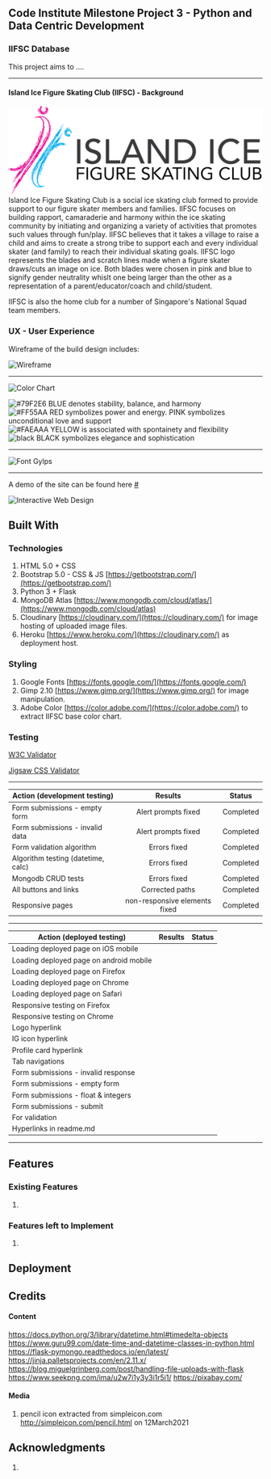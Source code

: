 ## Code Institute Milestone Project 3 - Python and Data Centric Development

### IIFSC Database

This project aims to ....

<hr>

#### Island Ice Figure Skating Club (IIFSC) - Background
![Island Ice Figure Skating Club](static/assets/images/iifsc.webp) <br>
Island Ice Figure Skating Club is a social ice skating club formed to provide support to our figure skater members and families. IIFSC focuses on building rapport, camaraderie and harmony within the ice skating community by initiating and organizing a variety of activities that promotes such values through fun/play. IIFSC believes that it takes a village to raise a child and aims to create a strong tribe to support each and every individual skater (and family) to reach their individual skating goals. IIFSC logo represents the blades and scratch lines made when a figure skater draws/cuts an image on ice. Both blades were chosen in pink and blue to signify gender neutrality whislt one being larger than the other as a representation of a parent/educator/coach and child/student.

IIFSC is also the home club for a number of Singapore's National Squad team members.

### UX - User Experience

Wireframe of the build design includes:

![Wireframe](#)

<hr>

![Color Chart](#)<br>

<img src="static/images/thumbnail_colors/79f2e6.png" alt="#79F2E6" width="30px"> BLUE denotes stability, balance, and harmony <br>
<img src="static/images/thumbnail_colors/ff55aa.png" alt="#FF55AA" width="30px"> RED symbolizes power and energy. PINK symbolizes unconditional love and support <br>
<img src="static/images/thumbnail_colors/faeaaa.png" alt="#FAEAAA" width="30px"> YELLOW is associated with spontainety and flexibility <br>
<img src="static/images/thumbnail_colors/black.png" alt="black" width="30px"> BLACK symbolizes elegance and sophistication <br>

<hr>

![Font Gylps](#)<br>

<hr>

A demo of the site can be found here [#](#)

![Interactive Web Design](#)


## Built With 
### Technologies
1. HTML 5.0 + CSS
2. Bootstrap 5.0 - CSS & JS [https://getbootstrap.com/](https://getbootstrap.com/)
3. Python 3 + Flask
4. MongoDB Atlas [https://www.mongodb.com/cloud/atlas/](https://www.mongodb.com/cloud/atlas) 
5. Cloudinary [https://cloudinary.com/](https://cloudinary.com/) for image hosting of uploaded image files.
6. Heroku [https://www.heroku.com/](https://cloudinary.com/) as deployment host.

### Styling
1. Google Fonts [https://fonts.google.com/](https://fonts.google.com/)
2. Gimp 2.10 [https://www.gimp.org/](https://www.gimp.org/) for image manipulation.
3. Adobe Color [https://color.adobe.com/](https://color.adobe.com/) to extract IIFSC base color chart.


### Testing
[W3C Validator](https://validator.w3.org/) 

[Jigsaw CSS Validator](https://jigsaw.w3.org/css-validator/)

<hr>

| Action (development testing)             | Results                       | Status      |
| -----------------------------------------|:-----------------------------:|-------------|
| Form submissions - empty form            | Alert prompts fixed           | Completed   |
| Form submissions - invalid data          | Alert prompts fixed           | Completed   |
| Form validation algorithm                | Errors fixed                  | Completed   |                         
| Algorithm testing (datetime, calc)       | Errors fixed                  | Completed   |
| Mongodb CRUD tests                       | Errors fixed                  | Completed   |         
| All buttons and links                    | Corrected paths               | Completed   |
| Responsive pages                         | non-responsive elements fixed | Completed   |

<hr>

| Action (deployed testing)                | Results                                   | Status   |
| -----------------------------------------|:-------------------:|----------|
| Loading deployed page on iOS mobile      |                     |          |
| Loading deployed page on android mobile  |                     |          |
| Loading deployed page on Firefox         |                     |          |
| Loading deployed page on Chrome          |                     |          |
| Loading deployed page on Safari          |                     |          |
| Responsive testing on Firefox            |                     |          |
| Responsive testing on Chrome             |                     |          |
| Logo hyperlink                           |                     |          |
| IG icon hyperlink                        |                     |          |
| Profile card hyperlink                   |                     |          |
| Tab navigations                          |                     |          |
| Form submissions - invalid response      |                     |          |
| Form submissions - empty form            |                     |          |
| Form submissions - float & integers      |                     |          |
| Form submissions - submit                |                     |          |
| For validation                           |                     |          |
| Hyperlinks in readme.md                  |                     |          |

<hr>

## Features
### Existing Features
1. 

### Features left to Implement
1. 

## Deployment

## Credits


#### Content
https://docs.python.org/3/library/datetime.html#timedelta-objects
https://www.guru99.com/date-time-and-datetime-classes-in-python.html
https://flask-pymongo.readthedocs.io/en/latest/
https://jinja.palletsprojects.com/en/2.11.x/
https://blog.miguelgrinberg.com/post/handling-file-uploads-with-flask
https://www.seekpng.com/ima/u2w7i1y3y3i1r5i1/
https://pixabay.com/

#### Media
1.  pencil icon extracted from simpleicon.com http://simpleicon.com/pencil.html on 12March2021

## Acknowledgments
1. 